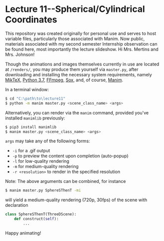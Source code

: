 # Lecture 11--Spherical/Cylindrical Coordinates

This repository was created originally for personal use and serves to host variable files, particularly those associated with Manim.
Now public, materials associated with my second semester Internship observation can be found here, most importantly the lecture slideshow. Hi Mrs. Mertins and Mrs. Johnson!

Though the animations and images themselves currently in use are located at `/renders/`, you may produce them yourself via `master.py`, after downloading and installing the necessary system requirements, namely [MikTeX](https://miktex.org/download), [Python 3.7](https://www.python.org/downloads/), [FFmpeg](https://ffmpeg.org/download.html), [Sox](https://sourceforge.net/projects/sox/), and, of course, [Manim](https://github.com/3b1b/manim).

In a terminal window:
```sh
$ cd "C:\path\to\lecture11"
$ python -m manim master.py <scene_class_name> <args>
```

Alternatively, you can render via the `manim` command, provided you've installed `manimlib` previously:
```bash
$ pip3 install manimlib
$ manim master.py <scene_class_name> <args>
```

`args` may take any of the following forms:
* `-i` for a .gif output
* `-p` to preview the content upon completion (auto-popup)
* `-l` for low-quality rendering
* `-m` for medium-quality rendering
* `-r <resolution>` to render in the specified resolution

Note: The above arguments can be combined, for instance
```bash
$ manim master.py SphereSThenT -mi
```
will yield a medium-quality rendering (720p, 30fps) of the scene with declaration
```python
class SphereSThenT(ThreeDScene):
    def construct(self):
        ...
```

Happy animating!
